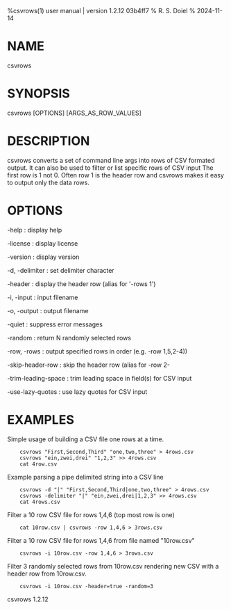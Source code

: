 %csvrows(1) user manual | version 1.2.12 03b4ff7
% R. S. Doiel
% 2024-11-14

# NAME

csvrows 

# SYNOPSIS

csvrows [OPTIONS] [ARGS_AS_ROW_VALUES]

# DESCRIPTION

csvrows converts a set of command line args into rows of CSV
formated output.  It can also be used to filter or list specific rows
of CSV input The first row is 1 not 0. Often row 1 is the header row 
and csvrows makes it easy to output only the data rows.

# OPTIONS

-help
: display help

-license
: display license

-version
: display version

-d, -delimiter
: set delimiter character

-header
: display the header row (alias for '-rows 1')

-i, -input
: input filename

-o, -output
: output filename

-quiet
: suppress error messages

-random
: return N randomly selected rows

-row, -rows
: output specified rows in order (e.g. -row 1,5,2-4))

-skip-header-row
: skip the header row (alias for -row 2-

-trim-leading-space
: trim leading space in field(s) for CSV input

-use-lazy-quotes
: use lazy quotes for CSV input


# EXAMPLES

Simple usage of building a CSV file one rows at a time.

~~~
    csvrows "First,Second,Third" "one,two,three" > 4rows.csv
    csvrows "ein,zwei,drei" "1,2,3" >> 4rows.csv
    cat 4row.csv
~~~

Example parsing a pipe delimited string into a CSV line

~~~
    csvrows -d "|" "First,Second,Third|one,two,three" > 4rows.csv
    csvrows -delimiter "|" "ein,zwei,drei|1,2,3" >> 4rows.csv
    cat 4rows.csv
~~~

Filter a 10 row CSV file for rows 1,4,6 (top most row is one)

~~~
    cat 10row.csv | csvrows -row 1,4,6 > 3rows.csv
~~~

Filter a 10 row CSV file for rows 1,4,6 from file named "10row.csv"

~~~
    csvrows -i 10row.csv -row 1,4,6 > 3rows.csv
~~~

Filter 3 randomly selected rows from 10row.csv rendering new CSV with
a header row from 10row.csv.

~~~
	csvrows -i 10row.csv -header=true -random=3
~~~

csvrows 1.2.12


